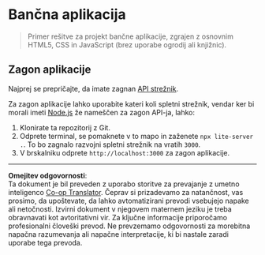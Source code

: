 <!--
CO_OP_TRANSLATOR_METADATA:
{
  "original_hash": "461aa4fc74c6b1789c3a13b5d82c0cd9",
  "translation_date": "2025-08-27T22:04:16+00:00",
  "source_file": "7-bank-project/solution/README.md",
  "language_code": "sl"
}
-->
# Bančna aplikacija

> Primer rešitve za projekt bančne aplikacije, zgrajen z osnovnim HTML5, CSS in JavaScript (brez uporabe ogrodij ali knjižnic).

## Zagon aplikacije

Najprej se prepričajte, da imate zagnan [API strežnik](../api/README.md).

Za zagon aplikacije lahko uporabite kateri koli spletni strežnik, vendar ker bi morali imeti [Node.js](https://nodejs.org) že nameščen za zagon API-ja, lahko:

1. Klonirate ta repozitorij z Git.
2. Odprete terminal, se pomaknete v to mapo in zaženete `npx lite-server .`. To bo zagnalo razvojni spletni strežnik na vratih `3000`.
3. V brskalniku odprete `http://localhost:3000` za zagon aplikacije.

---

**Omejitev odgovornosti**:  
Ta dokument je bil preveden z uporabo storitve za prevajanje z umetno inteligenco [Co-op Translator](https://github.com/Azure/co-op-translator). Čeprav si prizadevamo za natančnost, vas prosimo, da upoštevate, da lahko avtomatizirani prevodi vsebujejo napake ali netočnosti. Izvirni dokument v njegovem maternem jeziku je treba obravnavati kot avtoritativni vir. Za ključne informacije priporočamo profesionalni človeški prevod. Ne prevzemamo odgovornosti za morebitna napačna razumevanja ali napačne interpretacije, ki bi nastale zaradi uporabe tega prevoda.